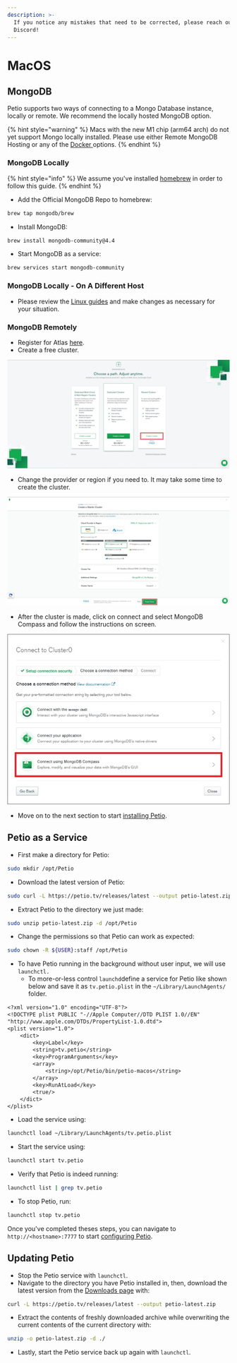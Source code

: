 ```yaml
---
description: >-
  If you notice any mistakes that need to be corrected, please reach out on
  Discord!
---
```


# MacOS

## MongoDB

Petio supports two ways of connecting to a Mongo Database instance, locally or remote. We recommend the locally hosted MongoDB option.

{% hint style="warning" %}
Macs with the new M1 chip \(arm64 arch\) do not yet support Mongo locally installed. Please use either Remote MongoDB Hosting or any of the [Docker ](docker.md)options.
{% endhint %}

### MongoDB Locally

{% hint style="info" %}
We assume you've installed [homebrew](https://brew.sh/#install) in order to follow this guide.
{% endhint %}

* Add the Official MongoDB Repo to homebrew:

```bash
brew tap mongodb/brew
```

* Install MongoDB:

```bash
brew install mongodb-community@4.4
```

* Start MongoDB as a service:

```bash
brew services start mongodb-community
```

### MongoDB Locally - On A Different Host

* Please review the [Linux guides](linux/debian-ubuntu.md#mongodb-locally-on-a-different-host) and make changes as necessary for your situation.

### MongoDB Remotely

* Register for Atlas [here](https://www.mongodb.com/cloud/atlas/register).
* Create a free cluster.

![](../.gitbook/assets/remote_mongodb_cluster.jpg)

* Change the provider or region if you need to. It may take some time to create the cluster.

![](../.gitbook/assets/remote_mongodb_server_region.jpg)

* After the cluster is made, click on connect and select MongoDB Compass and follow the instructions on screen.

![](../.gitbook/assets/remote_mongodb_compass.jpg)

* Move on to the next section to start [installing Petio](macos.md#petio-as-a-service).

## Petio as a Service

* First make a directory for Petio:

```bash
sudo mkdir /opt/Petio
```

* Download the latest version of Petio:

```bash
sudo curl -L https://petio.tv/releases/latest --output petio-latest.zip
```

* Extract Petio to the directory we just made:

```bash
sudo unzip petio-latest.zip -d /opt/Petio
```

* Change the permissions so that Petio can work as expected:

```bash
sudo chown -R ${USER}:staff /opt/Petio
```

* To have Petio running in the background without user input, we will use `launchctl.`
  * To more-or-less control `launchd`define a service for Petio like shown below and save it as `tv.petio.plist` in the `~/Library/LaunchAgents/` folder.

```markup
<?xml version="1.0" encoding="UTF-8"?>
<!DOCTYPE plist PUBLIC "-//Apple Computer//DTD PLIST 1.0//EN" "http://www.apple.com/DTDs/PropertyList-1.0.dtd">
<plist version="1.0">
    <dict>
        <key>Label</key>
        <string>tv.petio</string>
        <key>ProgramArguments</key>
        <array>
            <string>/opt/Petio/bin/petio-macos</string>
        </array>
        <key>RunAtLoad</key>
        <true/>
    </dict>
</plist>
```

* Load the service using:

```bash
launchctl load ~/Library/LaunchAgents/tv.petio.plist
```

* Start the service using:

```bash
launchctl start tv.petio
```

* Verify that Petio is indeed running:

```bash
launchctl list | grep tv.petio
```

* To stop Petio, run:

```bash
launchctl stop tv.petio
```

Once you've completed theses steps, you can navigate to `http://<hostname>:7777` to start [configuring Petio](../configuration/first-time-setup.md).

## Updating Petio

* Stop the Petio service with `launchctl`.
* Navigate to the directory you have Petio installed in, then, download the latest version from the [Downloads page](https://petio.tv/downloads/) with:

```bash
curl -L https://petio.tv/releases/latest --output petio-latest.zip
```

* Extract the contents of freshly downloaded archive while overwriting the current contents of the current directory with:

```bash
unzip -o petio-latest.zip -d ./
```

* Lastly, start the Petio service back up again with `launchctl`.

